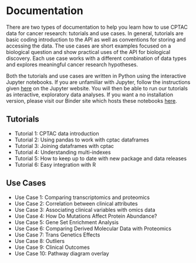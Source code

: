 # Documentation
There are two types of documentation to help you learn how to use CPTAC data for cancer research: tutorials and use cases. In general, tutorials are basic coding introduction to the API as well as conventions for storing and accessing the data. The use cases are short examples focused on a biological question and show practical uses of the API for biological discovery. Each use case works with a different combination of data types and explores meaningful cancer research hypotheses. 

Both the tutorials and use cases are written in Python using the interactive Jupyter notebooks. If you are unfamiliar with Jupyter, follow the instructions given <a href="https://jupyter.org/install">here</a> on the Jupyter website. You will then be able to run our tutorials as interactive, exploratory data analyses. If you want a no installation version, please visit our Binder site which hosts these notebooks [here](https://mybinder.org/v2/gh/PayneLab/cptac/master?filepath=%2Fdocs).


## Tutorials
- Tutorial 1: CPTAC data introduction
- Tutorial 2: Using pandas to work with cptac dataframes
- Tutorial 3: Joining dataframes with cptac
- Tutorial 4: Understanding multi-indexes
- Tutorial 5: How to keep up to date with new package and data releases
- Tutorial 6: Easy integration with R

## Use Cases
- Use Case 1: Comparing transcriptomics and proteomics
- Use Case 2: Correlation between clinical attributes
- Use Case 3: Associating clinical variables with omics data
- Use Case 4: How Do Mutations Affect Protein Abundance?
- Use Case 5: Gene Set Enrichment Analysis
- Use Case 6: Comparing Derived Molecular Data with Proteomics
- Use Case 7: Trans Genetics Effects
- Use Case 8: Outliers
- Use Case 9: Clinical Outcomes
- Use Case 10: Pathway diagram overlay
